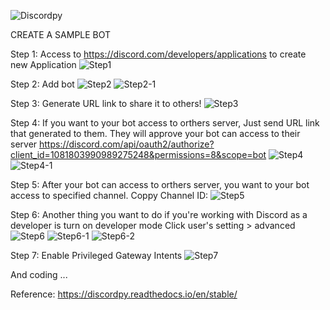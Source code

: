 ![Discordpy](./images/discordpy.png)

CREATE A SAMPLE BOT

Step 1: Access to https://discord.com/developers/applications to create new Application
![Step1](./images/step1.png)

Step 2: Add bot
![Step2](./images/step2.png)
![Step2-1](./images/step2-1.png)

Step 3: Generate URL link to share it to others!
![Step3](./images/step3.png)

Step 4: If you want to your bot access to orthers server, Just send URL link that generated to them. They will approve your bot can access to their server
https://discord.com/api/oauth2/authorize?client_id=1081803990989275248&permissions=8&scope=bot
![Step4](./images/step4.png)
![Step4-1](./images/step4-1.png)

Step 5: After your bot can access to orthers server, you want to your bot access to specified channel. Coppy Channel ID:
![Step5](./images/step5.png)

Step 6: Another thing you want to do if you're working with Discord as a developer is turn on developer mode
Click user's setting > advanced
![Step6](./images/step6.png)
![Step6-1](./images/step6-1.png)
![Step6-2](./images/step6-2.png)

Step 7: Enable Privileged Gateway Intents
![Step7](./images/step7.png)

And coding ...

Reference: https://discordpy.readthedocs.io/en/stable/